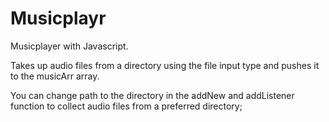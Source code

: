 # Musicplayr
Musicplayer with Javascript.

Takes up audio files from a directory using the file input type and pushes it to the musicArr array.

You can change path to the directory in the addNew and addListener function to collect audio files from a preferred directory;
